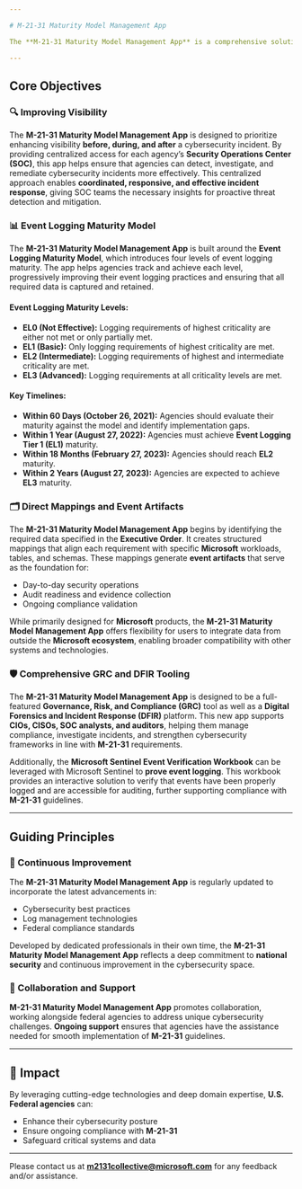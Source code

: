 ```yaml
---

# M-21-31 Maturity Model Management App

The **M-21-31 Maturity Model Management App** is a comprehensive solution aimed at strengthening the cybersecurity capabilities of U.S. Federal agencies, aligned with **Executive Order 14028**. This new offering was created to help agencies enhance their preparedness and compliance with cybersecurity requirements. The app offers a structured approach to improving event logging, enabling agencies to monitor, assess, and validate their progress in meeting the requirements outlined in **Executive Order M-21-31**.

---
```


## Core Objectives

### 🔍 Improving Visibility  
The **M-21-31 Maturity Model Management App** is designed to prioritize enhancing visibility **before, during, and after** a cybersecurity incident. By providing centralized access for each agency’s **Security Operations Center (SOC)**, this app helps ensure that agencies can detect, investigate, and remediate cybersecurity incidents more effectively. This centralized approach enables **coordinated, responsive, and effective incident response**, giving SOC teams the necessary insights for proactive threat detection and mitigation.

### 📊 Event Logging Maturity Model  
The **M-21-31 Maturity Model Management App** is built around the **Event Logging Maturity Model**, which introduces four levels of event logging maturity. The app helps agencies track and achieve each level, progressively improving their event logging practices and ensuring that all required data is captured and retained.

#### Event Logging Maturity Levels:
- **EL0 (Not Effective):** Logging requirements of highest criticality are either not met or only partially met.  
- **EL1 (Basic):** Only logging requirements of highest criticality are met.  
- **EL2 (Intermediate):** Logging requirements of highest and intermediate criticality are met.  
- **EL3 (Advanced):** Logging requirements at all criticality levels are met.

#### Key Timelines:
- **Within 60 Days (October 26, 2021):** Agencies should evaluate their maturity against the model and identify implementation gaps.  
- **Within 1 Year (August 27, 2022):** Agencies must achieve **Event Logging Tier 1 (EL1)** maturity.  
- **Within 18 Months (February 27, 2023):** Agencies should reach **EL2** maturity.  
- **Within 2 Years (August 27, 2023):** Agencies are expected to achieve **EL3** maturity.

### 🗂️ Direct Mappings and Event Artifacts  
The **M-21-31 Maturity Model Management App** begins by identifying the required data specified in the **Executive Order**. It creates structured mappings that align each requirement with specific **Microsoft** workloads, tables, and schemas. These mappings generate **event artifacts** that serve as the foundation for:

- Day-to-day security operations  
- Audit readiness and evidence collection  
- Ongoing compliance validation

While primarily designed for **Microsoft** products, the **M-21-31 Maturity Model Management App** offers flexibility for users to integrate data from outside the **Microsoft ecosystem**, enabling broader compatibility with other systems and technologies.

### 🛡️ Comprehensive GRC and DFIR Tooling  
The **M-21-31 Maturity Model Management App** is designed to be a full-featured **Governance, Risk, and Compliance (GRC)** tool as well as a **Digital Forensics and Incident Response (DFIR)** platform. This new app supports **CIOs, CISOs, SOC analysts, and auditors**, helping them manage compliance, investigate incidents, and strengthen cybersecurity frameworks in line with **M-21-31** requirements.

Additionally, the **Microsoft Sentinel Event Verification Workbook** can be leveraged with Microsoft Sentinel to **prove event logging**. This workbook provides an interactive solution to verify that events have been properly logged and are accessible for auditing, further supporting compliance with **M-21-31** guidelines.

---

## Guiding Principles

### 🔄 Continuous Improvement  
The **M-21-31 Maturity Model Management App** is regularly updated to incorporate the latest advancements in:

- Cybersecurity best practices  
- Log management technologies  
- Federal compliance standards

Developed by dedicated professionals in their own time, the **M-21-31 Maturity Model Management App** reflects a deep commitment to **national security** and continuous improvement in the cybersecurity space.

### 🤝 Collaboration and Support  
**M-21-31 Maturity Model Management App** promotes collaboration, working alongside federal agencies to address unique cybersecurity challenges. **Ongoing support** ensures that agencies have the assistance needed for smooth implementation of **M-21-31** guidelines.

---

## 🚀 Impact  

By leveraging cutting-edge technologies and deep domain expertise, **U.S. Federal agencies** can:

- Enhance their cybersecurity posture  
- Ensure ongoing compliance with **M-21-31**  
- Safeguard critical systems and data

---

Please contact us at **m2131collective@microsoft.com** for any feedback and/or assistance.

